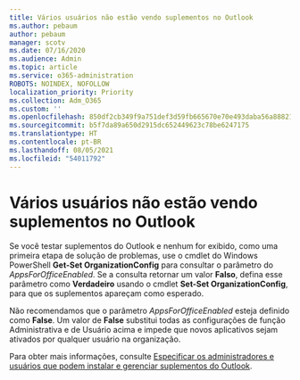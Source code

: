 ```yaml
---
title: Vários usuários não estão vendo suplementos no Outlook
ms.author: pebaum
author: pebaum
manager: scotv
ms.date: 07/16/2020
ms.audience: Admin
ms.topic: article
ms.service: o365-administration
ROBOTS: NOINDEX, NOFOLLOW
localization_priority: Priority
ms.collection: Adm_O365
ms.custom: ''
ms.openlocfilehash: 850df2cb349f9a751def3d59fb665670e70e493daba56a88821afcef9c48ffa8
ms.sourcegitcommit: b5f7da89a650d2915dc652449623c78be6247175
ms.translationtype: HT
ms.contentlocale: pt-BR
ms.lasthandoff: 08/05/2021
ms.locfileid: "54011792"
---
```

# <a name="multiple-users-not-seeing-add-ins-in-outlook"></a>Vários usuários não estão vendo suplementos no Outlook

Se você testar suplementos do Outlook e nenhum for exibido, como uma primeira etapa de solução de problemas, use o cmdlet do Windows PowerShell **Get-Set OrganizationConfig** para consultar o parâmetro do _AppsForOfficeEnabled_. Se a consulta retornar um valor **Falso**, defina esse parâmetro como **Verdadeiro** usando o cmdlet **Set-Set OrganizationConfig**, para que os suplementos apareçam como esperado.

Não recomendamos que o parâmetro _AppsForOfficeEnabled_ esteja definido como **False**. Um valor de **False** substitui todas as configurações de função Administrativa e de Usuário acima e impede que novos aplicativos sejam ativados por qualquer usuário na organização.

Para obter mais informações, consulte [Especificar os administradores e usuários que podem instalar e gerenciar suplementos do Outlook](https://docs.microsoft.com/exchange/clients-and-mobile-in-exchange-online/add-ins-for-outlook/specify-who-can-install-and-manage-add-ins#user-roles).